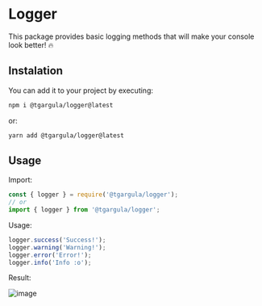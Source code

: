 # Logger

This package provides basic logging methods that will make your console look better! 🔥

## Instalation

You can add it to your project by executing:
```sh
npm i @tgargula/logger@latest
```
or:
```sh
yarn add @tgargula/logger@latest
```

## Usage

Import:
```js
const { logger } = require('@tgargula/logger');
// or
import { logger } from '@tgargula/logger';
```

Usage:
```js
logger.success('Success!');
logger.warning('Warning!');
logger.error('Error!');
logger.info('Info :o');
```

Result:

![image](https://user-images.githubusercontent.com/56299613/159190482-d77c25d3-c15c-44d5-9695-9b5450b123d3.png)
